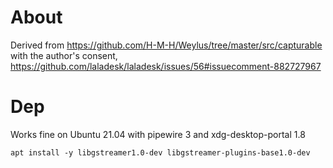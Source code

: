 # About

Derived from https://github.com/H-M-H/Weylus/tree/master/src/capturable with the author's consent, https://github.com/laladesk/laladesk/issues/56#issuecomment-882727967 

# Dep

Works fine on Ubuntu 21.04 with pipewire 3 and xdg-desktop-portal 1.8

`
apt install -y libgstreamer1.0-dev libgstreamer-plugins-base1.0-dev
`
